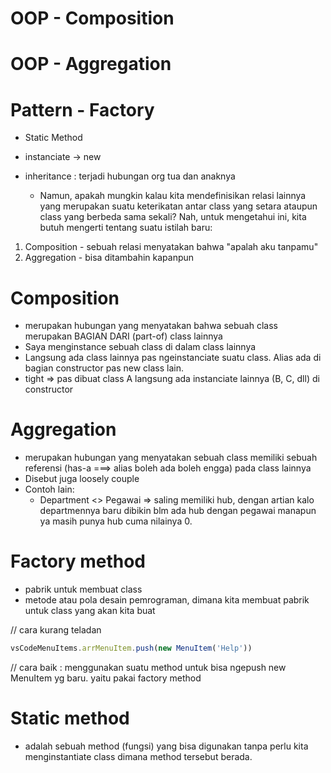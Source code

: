 # OOP - Composition


# OOP - Aggregation


# Pattern - Factory
  - Static Method




- instanciate -> new

- inheritance : terjadi hubungan org tua dan anaknya
  - Namun, apakah mungkin kalau kita mendefinisikan relasi lainnya yang merupakan suatu keterikatan antar class yang setara ataupun class yang berbeda sama sekali? Nah, untuk mengetahui ini, kita butuh mengerti tentang suatu istilah baru:
  
1. Composition - sebuah relasi menyatakan bahwa "apalah aku tanpamu"
2. Aggregation - bisa ditambahin kapanpun

# Composition
- merupakan hubungan yang menyatakan bahwa sebuah class merupakan BAGIAN DARI (part-of) class lainnya
- Saya menginstance sebuah class di dalam class lainnya
- Langsung ada class lainnya pas ngeinstanciate suatu class. Alias ada di bagian constructor pas new class lain.
- tight => pas dibuat class A langsung ada instanciate lainnya (B, C, dll) di constructor

# Aggregation
- merupakan hubungan yang menyatakan sebuah class memiliki sebuah referensi (has-a ===> alias boleh ada boleh engga) pada class lainnya 
- Disebut juga loosely couple
- Contoh lain:
  - Department <> Pegawai => saling memiliki hub, dengan artian kalo departmennya baru dibikin blm ada hub dengan pegawai manapun ya masih punya hub cuma nilainya 0.

# Factory method
- pabrik untuk membuat class
- metode atau pola desain pemrograman, dimana kita membuat pabrik untuk class yang akan kita buat

// cara kurang teladan
```js
vsCodeMenuItems.arrMenuItem.push(new MenuItem('Help'))
```

// cara baik :
menggunakan suatu method untuk bisa ngepush new MenuItem yg baru. yaitu pakai factory method

# Static method
- adalah sebuah method (fungsi) yang bisa digunakan tanpa perlu kita menginstantiate class dimana method tersebut berada.
